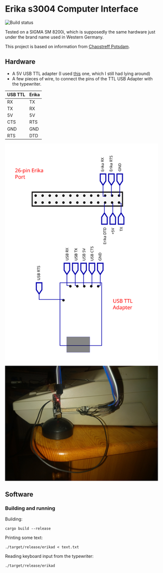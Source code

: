 # Erika s3004 Computer Interface

![Build status](https://ci.jbb.ghsq.ga/api/badges/jbb/erika_S3004/status.svg)

Tested on a SIGMA SM 8200i, which is supposedly the same hardware just under the brand name used in Western Germany.

This project is based on information from [Chaostreff Potsdam](https://github.com/Chaostreff-Potsdam/erika3004).

## Hardware
- A 5V USB TTL adapter (I used [this](https://www.amazon.de/USB-TTL-Konverter-Modul-mit-eingebautem-CP2102/dp/B00AFRXKFU) one, which I still had lying around)
- A few pieces of wire, to connect the pins of the TTL USB Adapter with the typewriter.

| USB TTL | Erika |
|---------|-------|
| RX      | TX    |
| TX      | RX    |
| 5V      | 5V    |
| CTS     | RTS   |
| GND     | GND   |
| RTS     | DTD   |

![Connectors](doc/connectors.svg)


![Cable wiring](doc/interface.JPG)

## Software

### Building and running

Building:
```
cargo build --release
```

Printing some text:
```
./target/release/erikad < text.txt
```

Reading keyboard input from the typewriter:
```
./target/release/erikad
```
